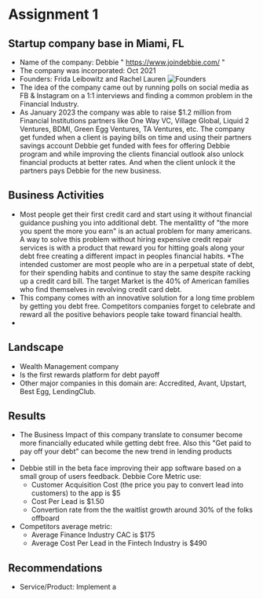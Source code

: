 # Assignment 1
## Startup company base in Miami, FL
* Name of the company: Debbie " https://www.joindebbie.com/ "
* The company was incorporated: Oct 2021
* Founders: Frida Leibowitz and Rachel Lauren 
![Founders](https://imageio.forbes.com/specials-images/imageserve/6287cc929f595288ee3641f9/Debbie-Founders/960x0.jpg?format=jpg&width=960)
* The idea of the company came out by running polls on social media as FB & Instagram on a 1:1 interviews and finding a common problem in the Financial Industry. 
* As January 2023 the company was able to raise $1.2 million from Financial Institutions partners like One Way VC, Village Global, Liquid 2 Ventures, BDMI, Green Egg Ventures, TA Ventures, etc. The company get funded when a client is paying bills on time and using their partners savings account Debbie get funded with fees for offering Debbie program and while improving the clients financial outlook also unlock financial products at better rates. And when the client unlock it the partners pays Debbie for the new business.

## Business Activities
* Most people get their first credit card and start using it without financial guidance pushing you into additional debt. The mentalitty of "the more you spent the more you earn" is an actual problem for many americans. A way to solve this problem without hiring expensive credit repair services is with a product that reward you for hitting goals along your debt free creating a different impact in peoples financial habits.
*The intended customer are most people who are in a perpetual state of debt, for their spending habits and continue to stay the same despite racking up a credit card bill. The target Market is the 40% of American families who find themselves in revolving credit card debt.
* This company comes with an innovative solution for a long time problem by getting you debt free. Competitors companies forget to celebrate and reward all the positive behaviors people take toward financial health.
*

## Landscape
* Wealth Management company
* Is the first rewards platform for debt payoff 
* Other major companies in this domain are: Accredited, Avant, Upstart, Best Egg, LendingClub.

## Results
* The Business Impact of this company translate to consumer become more financially educated while getting debt free. Also this "Get paid to pay off your debt" can become the new trend in lending products
* 
* Debbie still in the beta face improving their app software based on a small group of users feedback. Debbie Core Metric use:
  * Customer Acquisition Cost (the price you pay to convert lead into customers) to the app is $5 
  * Cost Per Lead is $1.50
  * Convertion rate from the the waitlist growth around 30% of the folks offboard
* Competitors average metric:
  * Average Finance Industry CAC is $175 
  * Average Cost Per Lead in the Fintech Industry is $490

## Recommendations
 * Service/Product: Implement a 
